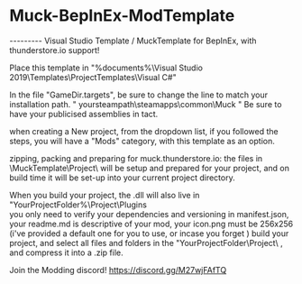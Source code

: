 # Muck-BepInEx-ModTemplate


--------- Visual Studio Template / MuckTemplate for BepInEx, with thunderstore.io support!

Place this template in "%documents%\Visual Studio 2019\Templates\ProjectTemplates\Visual C#\"

In the file "GameDir.targets", be sure to change the line to match your installation path. " <GameDir>yoursteampath\steamapps\common\Muck</GameDir> "
Be sure to have your publicised assemblies in tact.

when creating a New project, from the dropdown list, if you followed the steps, you will have a "Mods" category, with this template as an option.

zipping, packing and preparing for muck.thunderstore.io:
the files in \MuckTemplate\Project\ will be setup and prepared for your project, and on build time it will be set-up into your current project directory.

When you build your project, the .dll will also live in "YourProjectFolder%\Project\Plugins\
you only need to verify your dependencies and versioning in manifest.json, your readme.md is descriptive of your mod, your icon.png must be 256x256 (i've provided a default one for you to use, or incase you forget )
build your project, and select all files and folders in the "YourProjectFolder\Project\ , and compress it into a .zip file.

Join the Modding discord! https://discord.gg/M27wjFAfTQ
